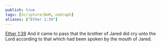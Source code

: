 ```yaml
---
publish: true
tags: [Scripture/BoM, noGraph]
aliases: ["Ether 1:39"]
---
```

[Ether 1:39](https://churchofjesuschrist.org/study/scriptures/bofm/ether/1?lang=eng&id=p39#p39) And it came to pass that the brother of Jared did cry unto the Lord according to that which had been spoken by the mouth of Jared.

